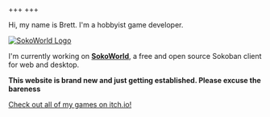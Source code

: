+++
+++

Hi, my name is Brett. I'm a hobbyist game developer.

[![SokoWorld Logo](/SokoWorld-Logo.png)](https://brettchalupa.itch.io/sokoworld)

I'm currently working on [**SokoWorld**](https://brettchalupa.itch.io/sokoworld), a free and open source Sokoban client for web and desktop.

**This website is brand new and just getting established. Please excuse the bareness**

[Check out all of my games on itch.io!](https://brettchalupa.itch.io)
